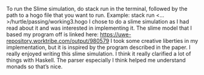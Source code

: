 To run the Slime simulation, do stack run in the terminal, followed by the path to a hogo file that you want to
run.
Example:
stack run <…>/hurtle/passing/working3.hogo
I chose to do a slime simulation as I had read about it and was interested in implementing it.
The slime model that I based my program off is linked here:
https://uwe-repository.worktribe.com/output/980579
I took some creative liberties in my implementation, but it is inspired by the program described in the paper.
I really enjoyed writing this slime simulation. I think it really clarified a lot of things with Haskell. The parser
especially I think helped me understand monads so that’s nice.
